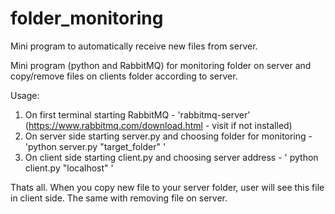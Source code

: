 # folder_monitoring
Mini program to automatically receive new files from server.

Mini program (python and RabbitMQ) for monitoring folder on server and copy/remove files on clients folder according to server.

Usage: 
1. On first terminal starting RabbitMQ - 'rabbitmq-server' (https://www.rabbitmq.com/download.html - visit if not installed)
2. On server side starting server.py and choosing folder for monitoring - 'python server.py "target_folder" '
3. On client side starting client.py and choosing server address - ' python client.py "localhost" '

Thats all. When you copy new file to your server folder, user will see this file in client side. The same with removing file on server. 
